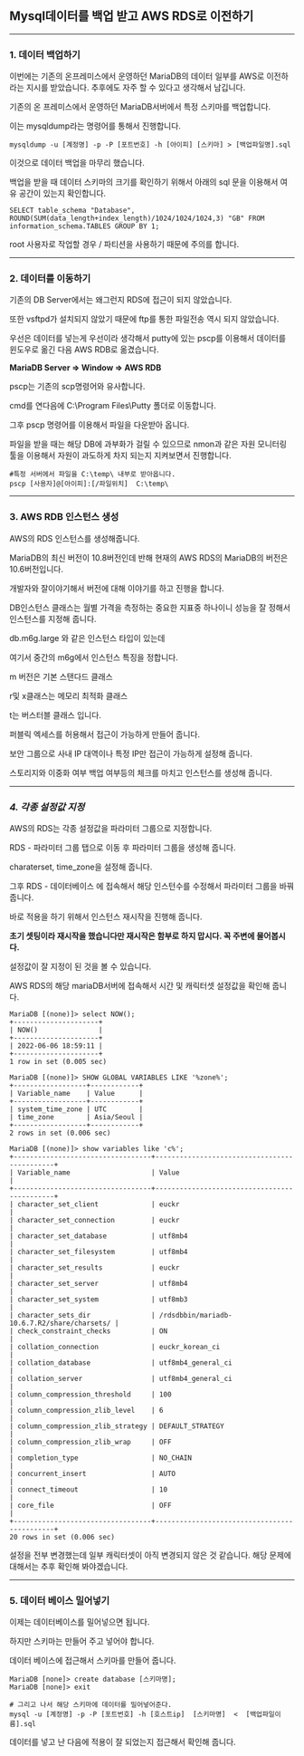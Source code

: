 ## Mysql데이터를 백업 받고 AWS RDS로 이전하기

---

### **1. 데이터 백업하기**

이번에는 기존의 온프레미스에서 운영하던 MariaDB의 데이터 일부를 AWS로 이전하라는 지시를 받았습니다. 추후에도 자주 할 수 있다고 생각해서 남깁니다.

기존의 온 프레미스에서 운영하던 MariaDB서버에서 특정 스키마를 백업합니다.

이는 mysqldump라는 명령어를 통해서 진행합니다.

~~~
mysqldump -u [계정명] -p -P [포트번호] -h [아이피] [스키마] > [백업파일명].sql 
~~~

이것으로 데이터 백업을 마무리 했습니다.

백업을 받을 때 데이터 스키마의 크기를 확인하기 위해서 아래의 sql 문을 이용해서 여유 공간이 있는지 확인합니다.

~~~
SELECT table_schema "Database", ROUND(SUM(data_length+index_length)/1024/1024/1024,3) "GB" FROM information_schema.TABLES GROUP BY 1;
~~~

root 사용자로 작업할 경우 / 파티션을 사용하기 때문에 주의를 합니다.

---

### **2. 데이터를 이동하기**

기존의 DB Server에서는 왜그런지 RDS에 접근이 되지 않았습니다.

또한 vsftpd가 설치되지 않았기 때문에 ftp를 통한 파일전송 역시 되지 않았습니다.

우선은 데이터를 넣는게 우선이라 생각해서 putty에 있는 pscp를 이용해서 데이터를 윈도우로 옮긴 다음 AWS RDB로 옮겼습니다.

**MariaDB Server => Window => AWS RDB**

pscp는 기존의 scp명령어와 유사합니다.

cmd를 연다음에 C:\Program Files\Putty 폴더로 이동합니다.

그후 pscp 명령어를 이용해서 파일을 다운받아 옵니다.

파일을 받을 때는 해당 DB에 과부화가 걸릴 수 있으므로 nmon과 같은 자원 모니터링 툴을 이용해서 자원이 과도하게 차지 되는지 지켜보면서 진행합니다.

~~~
#특정 서버에서 파일을 C:\temp\ 내부로 받아옵니다.
pscp [사용자]@[아이피]:[/파일위치]  C:\temp\
~~~

---

### **3. AWS RDB 인스턴스 생성**

AWS의 RDS 인스턴스를 생성해줍니다.

MariaDB의 최신 버전이 10.8버전인데 반해 현재의 AWS RDS의 MariaDB의 버전은 10.6버전입니다.

개발자와 잘이야기해서 버전에 대해 이야기를 하고 진행을 합니다.

DB인스턴스 클래스는 월별 가격을 측정하는 중요한 지표중 하나이니 성능을 잘 정해서 인스턴스를 지정해 줍니다.

db.m6g.large 와 같은 인스턴스 타입이 있는데

여기서 중간의 m6g에서 인스턴스 특징을 정합니다. 

m 버전은 기본 스탠다드 클래스

r및 x클래스는 메모리 최적화 클래스

t는 버스터블 클래스 입니다.

퍼블릭 엑세스를 허용해서 접근이 가능하게 만들어 줍니다.

보안 그룹으로 사내 IP 대역이나 특정 IP만 접근이 가능하게 설정해 줍니다.

스토리지와 이중화 여부 백업 여부등의 체크를 마치고 인스턴스를 생성해 줍니다.

----

### ***4. 각종 설정값 지정***

AWS의 RDS는 각종 설정값을 파라미터 그룹으로 지정합니다.

RDS - 파라미터 그룹 탭으로 이동 후 파라미터 그룹을 생성해 줍니다.

charaterset, time_zone을 설정해 줍니다.

그후 RDS - 데이터베이스 에 접속해서 해당 인스턴수를 수정해서 파라미터 그룹을 바꿔줍니다.

바로 적용을 하기 위해서 인스턴스 재시작을 진행해 줍니다.

**초기 셋팅이라 재시작을 했습니다만 재시작은 함부로 하지 맙시다. 꼭 주변에 물어봅시다.**

설정값이 잘 지정이 된 것을 볼 수 있습니다.

AWS RDS의 해당 mariaDB서버에 접속해서 시간 및 캐릭터셋 설정값을 확인해 줍니다.

~~~
MariaDB [(none)]> select NOW();
+---------------------+
| NOW()               |
+---------------------+
| 2022-06-06 18:59:11 |
+---------------------+
1 row in set (0.005 sec)

MariaDB [(none)]> SHOW GLOBAL VARIABLES LIKE '%zone%';
+------------------+------------+
| Variable_name    | Value      |
+------------------+------------+
| system_time_zone | UTC        |
| time_zone        | Asia/Seoul |
+------------------+------------+
2 rows in set (0.006 sec)

MariaDB [(none)]> show variables like 'c%';
+----------------------------------+---------------------------------------------+
| Variable_name                    | Value                                       |
+----------------------------------+---------------------------------------------+
| character_set_client             | euckr                                       |
| character_set_connection         | euckr                                       |
| character_set_database           | utf8mb4                                     |
| character_set_filesystem         | utf8mb4                                     |
| character_set_results            | euckr                                       |
| character_set_server             | utf8mb4                                     |
| character_set_system             | utf8mb3                                     |
| character_sets_dir               | /rdsdbbin/mariadb-10.6.7.R2/share/charsets/ |
| check_constraint_checks          | ON                                          |
| collation_connection             | euckr_korean_ci                             |
| collation_database               | utf8mb4_general_ci                          |
| collation_server                 | utf8mb4_general_ci                          |
| column_compression_threshold     | 100                                         |
| column_compression_zlib_level    | 6                                           |
| column_compression_zlib_strategy | DEFAULT_STRATEGY                            |
| column_compression_zlib_wrap     | OFF                                         |
| completion_type                  | NO_CHAIN                                    |
| concurrent_insert                | AUTO                                        |
| connect_timeout                  | 10                                          |
| core_file                        | OFF                                         |
+----------------------------------+---------------------------------------------+
20 rows in set (0.006 sec)
~~~

설정을 전부 변경했는데 일부 캐릭터셋이 아직 변경되지 않은 것 같습니다. 해당 문제에 대해서는 추후 확인해 봐야겠습니다.

---

### **5. 데이터 베이스 밀어넣기**

이제는 데이터베이스를 밀어넣으면 됩니다. 

하지만 스키마는 만들어 주고 넣어야 합니다.

데이터 베이스에 접근해서 스키마를 만들어 줍니다.

~~~
MariaDB [none]> create database [스키마명];
MariaDB [none]> exit

# 그리고 나서 해당 스키마에 데이터를 밀어넣어준다.
mysql -u [계정명] -p -P [포트번호] -h [호스트ip]  [스키마명]  <  [백업파일이름].sql
~~~

데이터를 넣고 난 다음에 적용이 잘 되었는지 접근해서 확인해 줍니다.
